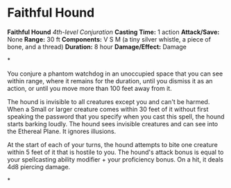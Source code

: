 # Faithful Hound

**Faithful Hound**
_4th-level Conjuration_
**Casting Time:** 1 action
**Attack/Save:** None
**Range:** 30 ft
**Components:** V S M (a tiny silver whistle, a piece of bone, and a thread)
**Duration:** 8 hour
**Damage/Effect:** Damage

*<p>You conjure a phantom watchdog in an unoccupied space that you can see within range, where it remains for the duration, until you dismiss it as an action, or until you move more than 100 feet away from it.

The hound is invisible to all creatures except you and can't be harmed. When a Small or larger creature comes within 30 feet of it without first speaking the password that you specify when you cast this spell, the hound starts barking loudly. The hound sees invisible creatures and can see into the Ethereal Plane. It ignores illusions.

At the start of each of your turns, the hound attempts to bite one creature within 5 feet of it that is hostile to you. The hound's attack bonus is equal to your spellcasting ability modifier + your proficiency bonus. On a hit, it deals 4d8 piercing damage.</p>*